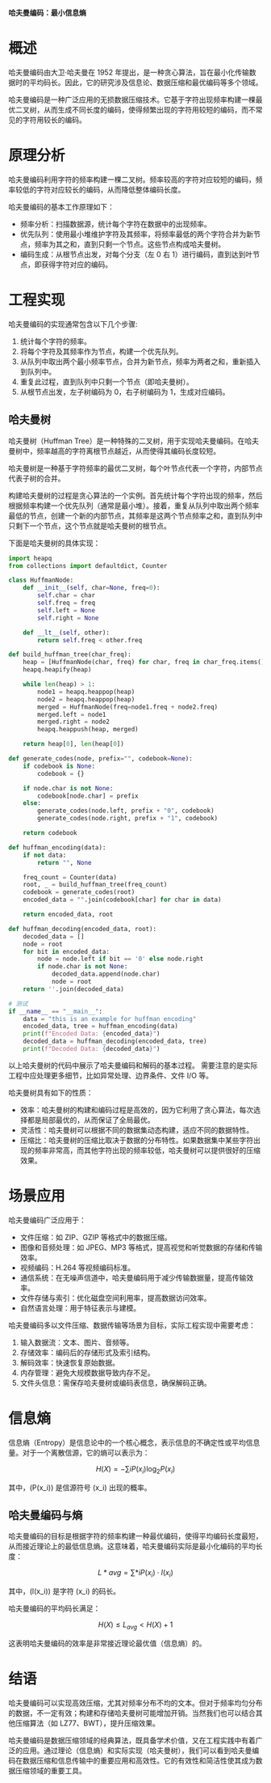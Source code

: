 **哈夫曼编码：最小信息熵**

# 概述

哈夫曼编码由大卫·哈夫曼在 1952 年提出，是一种贪心算法，旨在最小化传输数据时的平均码长。因此，它的研究涉及信息论、数据压缩和最优编码等多个领域。

哈夫曼编码是一种广泛应用的无损数据压缩技术。它基于字符出现频率构建一棵最优二叉树，从而生成不同长度的编码，使得频繁出现的字符用较短的编码，而不常见的字符用较长的编码。

# 原理分析

哈夫曼编码利用字符的频率构建一棵二叉树。频率较高的字符对应较短的编码，频率较低的字符对应较长的编码，从而降低整体编码长度。

哈夫曼编码的基本工作原理如下：

- 频率分析：扫描数据源，统计每个字符在数据中的出现频率。
- 优先队列：使用最小堆维护字符及其频率，将频率最低的两个字符合并为新节点，频率为其之和，直到只剩一个节点。这些节点构成哈夫曼树。
- 编码生成：从根节点出发，对每个分支（左 0 右 1）进行编码，直到达到叶节点，即获得字符对应的编码。

# 工程实现

哈夫曼编码的实现通常包含以下几个步骤:

1. 统计每个字符的频率。
2. 将每个字符及其频率作为节点，构建一个优先队列。
3. 从队列中取出两个最小频率节点，合并为新节点，频率为两者之和，重新插入到队列中。
4. 重复此过程，直到队列中只剩一个节点（即哈夫曼树）。
5. 从根节点出发，左子树编码为 0，右子树编码为 1，生成对应编码。

## 哈夫曼树

哈夫曼树（Huffman Tree）是一种特殊的二叉树，用于实现哈夫曼编码。在哈夫曼树中，频率越高的字符离根节点越近，从而使得其编码长度较短。

哈夫曼树是一种基于字符频率的最优二叉树，每个叶节点代表一个字符，内部节点代表子树的合并。

构建哈夫曼树的过程是贪心算法的一个实例。首先统计每个字符出现的频率，然后根据频率构建一个优先队列（通常是最小堆）。接着，重复从队列中取出两个频率最低的节点，创建一个新的内部节点，其频率是这两个节点频率之和，直到队列中只剩下一个节点，这个节点就是哈夫曼树的根节点。

下面是哈夫曼树的具体实现：

```python
import heapq
from collections import defaultdict, Counter

class HuffmanNode:
    def __init__(self, char=None, freq=0):
        self.char = char
        self.freq = freq
        self.left = None
        self.right = None

    def __lt__(self, other):
        return self.freq < other.freq

def build_huffman_tree(char_freq):
    heap = [HuffmanNode(char, freq) for char, freq in char_freq.items()]
    heapq.heapify(heap)

    while len(heap) > 1:
        node1 = heapq.heappop(heap)
        node2 = heapq.heappop(heap)
        merged = HuffmanNode(freq=node1.freq + node2.freq)
        merged.left = node1
        merged.right = node2
        heapq.heappush(heap, merged)

    return heap[0], len(heap[0])

def generate_codes(node, prefix="", codebook=None):
    if codebook is None:
        codebook = {}

    if node.char is not None:
        codebook[node.char] = prefix
    else:
        generate_codes(node.left, prefix + "0", codebook)
        generate_codes(node.right, prefix + "1", codebook)

    return codebook

def huffman_encoding(data):
    if not data:
        return "", None

    freq_count = Counter(data)
    root, _ = build_huffman_tree(freq_count)
    codebook = generate_codes(root)
    encoded_data = "".join(codebook[char] for char in data)

    return encoded_data, root

def huffman_decoding(encoded_data, root):
    decoded_data = []
    node = root
    for bit in encoded_data:
        node = node.left if bit == '0' else node.right
        if node.char is not None:
            decoded_data.append(node.char)
            node = root
    return ''.join(decoded_data)

# 测试
if __name__ == "__main__":
    data = "this is an example for huffman encoding"
    encoded_data, tree = huffman_encoding(data)
    print(f"Encoded Data: {encoded_data}")
    decoded_data = huffman_decoding(encoded_data, tree)
    print(f"Decoded Data: {decoded_data}")
```

以上哈夫曼树的代码中展示了哈夫曼编码和解码的基本过程。
需要注意的是实际工程中应处理更多细节，比如异常处理、边界条件、文件 I/O 等。

哈夫曼树具有如下的性质：

- 效率：哈夫曼树的构建和编码过程是高效的，因为它利用了贪心算法，每次选择都是局部最优的，从而保证了全局最优。
- 灵活性：哈夫曼树可以根据不同的数据集动态构建，适应不同的数据特性。
- 压缩比：哈夫曼树的压缩比取决于数据的分布特性。如果数据集中某些字符出现的频率非常高，而其他字符出现的频率较低，哈夫曼树可以提供很好的压缩效果。

# 场景应用

哈夫曼编码广泛应用于：

- 文件压缩：如 ZIP、GZIP 等格式中的数据压缩。
- 图像和音频处理：如 JPEG、MP3 等格式，提高视觉和听觉数据的存储和传输效率。
- 视频编码：H.264 等视频编码标准。
- 通信系统：在无噪声信道中，哈夫曼编码用于减少传输数据量，提高传输效率。
- 文件存储与索引：优化磁盘空间利用率，提高数据访问效率。
- 自然语言处理：用于特征表示与建模。

哈夫曼编码多以文件压缩、数据传输等场景为目标，实际工程实现中需要考虑：

1. 输入数据流：文本、图片、音频等。
2. 存储效率：编码后的存储形式及索引结构。
3. 解码效率：快速恢复原始数据。
4. 内存管理：避免大规模数据导致内存不足。
5. 文件头信息：需保存哈夫曼树或编码表信息，确保解码正确。

# 信息熵

信息熵（Entropy）是信息论中的一个核心概念，表示信息的不确定性或平均信息量。对于一个离散信源，它的熵可以表示为：

$$
    H(X) = -\sum{i} P(x_i) \log_2 P(x_i)
$$

其中，\(P(x_i)\) 是信源符号 \(x_i\) 出现的概率。

## 哈夫曼编码与熵

哈夫曼编码的目标是根据字符的频率构建一种最优编码，使得平均编码长度最短，从而接近理论上的最低信息熵。这意味着，哈夫曼编码实际是最小化编码的平均长度：

$$
    L \ast {avg} = \sum \ast {i} P(x_i) \cdot l(x_i)
$$

其中，\(l(x_i)\) 是字符 \(x_i\) 的码长。

哈夫曼编码的平均码长满足：

$$
    H(X) \leq L_{avg} < H(X) + 1
$$

这表明哈夫曼编码的效率是非常接近理论最优值（信息熵）的。

# 结语

哈夫曼编码可以实现高效压缩，尤其对频率分布不均的文本。但对于频率均匀分布的数据，不一定有效；构建和存储哈夫曼树可能增加开销。当然我们也可以结合其他压缩算法（如 LZ77、BWT），提升压缩效果。

哈夫曼编码是数据压缩领域的经典算法，既具备学术价值，又在工程实践中有着广泛的应用。通过理论（信息熵）和实际实现（哈夫曼树），我们可以看到哈夫曼编码在数据压缩和信息传输中的重要应用和高效性。它的有效性和简洁性使其成为数据压缩领域的重要工具。
